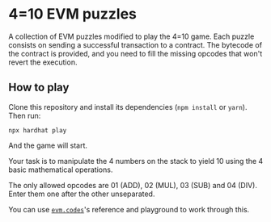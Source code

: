# 4=10 EVM puzzles

A collection of EVM puzzles modified to play the 4=10 game. Each puzzle consists on sending a successful transaction to a contract. The bytecode of the contract is provided, and you need to fill the missing opcodes that won't revert the execution.

## How to play

Clone this repository and install its dependencies (`npm install` or `yarn`). Then run:

```
npx hardhat play
```

And the game will start.

Your task is to manipulate the 4 numbers on the stack to yield 10 using the 4 basic mathematical operations.

The only allowed opcodes are 01 (ADD), 02 (MUL), 03 (SUB) and 04 (DIV). Enter them one after the other unseparated.

You can use [`evm.codes`](https://www.evm.codes/)'s reference and playground to work through this.
